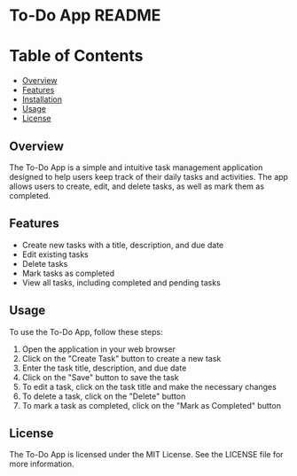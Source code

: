# To-Do App README

Table of Contents
=================
* [Overview](#overview)
* [Features](#features)
* [Installation](#installation)
* [Usage](#usage)
* [License](#license)

## Overview

The To-Do App is a simple and intuitive task management application designed to help users keep track of their daily tasks and activities. The app allows users to create, edit, and delete tasks, as well as mark them as completed.

## Features

* Create new tasks with a title, description, and due date
* Edit existing tasks
* Delete tasks
* Mark tasks as completed
* View all tasks, including completed and pending tasks

## Usage

To use the To-Do App, follow these steps:

1. Open the application in your web browser
2. Click on the "Create Task" button to create a new task
3. Enter the task title, description, and due date
4. Click on the "Save" button to save the task
5. To edit a task, click on the task title and make the necessary changes
6. To delete a task, click on the "Delete" button
7. To mark a task as completed, click on the "Mark as Completed" button


## License

The To-Do App is licensed under the MIT License. See the LICENSE file for more information.